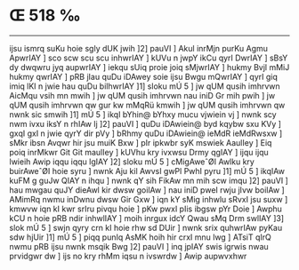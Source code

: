 # Œ 518 ‰
---
ijsu ismrq suKu hoie sgly dUK jwih ]2] pauVI ] Akul inrMjn purKu
Agmu ApwrIAY ] sco scw scu scu inhwrIAY ] kUVu n jwpY ikCu qyrI DwrIAY
] sBsY dy dwqwru jyq aupwrIAY ] iekqu sUiq proie joiq sMjwrIAY ] hukmy
Bvjl mMiJ hukmy qwrIAY ] pRB jIau quDu iDAwey soie ijsu Bwgu mQwrIAY ]
qyrI giq imiq lKI n jwie hau quDu bilhwrIAY ]1] sloku mÚ 5 ] jw qUM
qusih imhrvwn AicMqu vsih mn mwih ] jw qUM qusih imhrvwn nau iniD
Gr mih pwih ] jw qUM qusih imhrvwn qw gur kw mMqRü kmwih ] jw qUM qusih
imhrvwn qw nwnk sic smwih ]1] mÚ 5 ] ikqI bYhin@ bYhxy mucu
vjwiein vj ] nwnk scy nwm ivxu iksY n rhIAw lj ]2] pauVI ] quDu
iDAwiein@ byd kqybw sxu KVy ] gxqI gxI n jwie qyrY dir pVy ] bRhmy
quDu iDAwiein@ ieMdR ieMdRwsxw ] sMkr ibsn Avqwr hir jsu muiK Bxw ]
pIr ipkwbr syK mswiek AaulIey ] Eiq poiq inrMkwr Git Git maulIey
] kUVhu kry ivxwsu Drmy qgIAY ] ijqu ijqu lwieih Awip iqqu iqqu lgIAY
]2] sloku mÚ 5 ] cMigAweˆØI Awlku kry buirAweˆØI hoie syru ] nwnk Aju
kil AwvsI gwPl PwhI pyru ]1] mÚ 5 ] ikqIAw kuFM g guJw QIAY n ihqu
] nwnk qY sih FikAw mn mih scw imqu ]2] pauVI ] hau mwgau quJY
dieAwl kir dwsw goilAw ] nau iniD pweI rwju jIvw boilAw ] AMimRq
nwmu inDwnu dwsw Gir Gxw ] iqn kY sMig inhwlu sRvxI jsu suxw ] kmwvw
iqn kI kwr srIru pivqu hoie ] pKw pwxI pIis ibgsw pYr Doie ] Awphu
kCU n hoie pRB ndir inhwlIAY ] moih inrgux idcY Qwau sMq Drm swlIAY
]3] slok mÚ 5 ] swjn qyry crn kI hoie rhw sd DUir ] nwnk srix
quhwrIAw pyKau sdw hjUir ]1] mÚ 5 ] piqq punIq AsMK hoih hir crxI
mnu lwg ] ATsiT qIrQ nwmu pRB ijsu nwnk msqik Bwg ]2] pauVI ]
inq jpIAY swis igrwis nwau prvidgwr dw ] ijs no kry rhMm iqsu n
ivswrdw ] Awip aupwvxhwr
####
